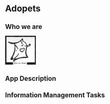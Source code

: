 # Adopets

<h2>Who we are</h2>
<p align="left">
  <img src="grafik.png" width="100" alt="accessibility text">
</p>

<h2>App Description</h2>

<h2>Information Management Tasks</h2> 
